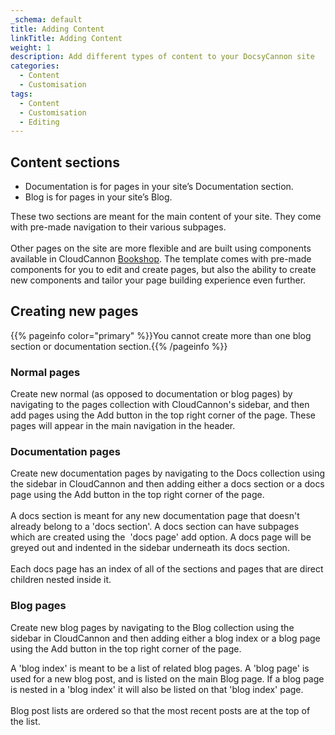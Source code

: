 ```yaml
---
_schema: default
title: Adding Content
linkTitle: Adding Content
weight: 1
description: Add different types of content to your DocsyCannon site
categories:
  - Content
  - Customisation
tags:
  - Content
  - Customisation
  - Editing
---
```

## Content sections

* Documentation is for pages in your site’s Documentation section.
* Blog is for pages in your site’s Blog.

These two sections are meant for the main content of your site. They come with pre-made navigation to their various subpages.&nbsp;<br><br>Other pages on the site are more flexible and are built using components available in CloudCannon [Bookshop](https://github.com/CloudCannon/bookshop/blob/main/guides/hugo.adoc). The template comes with pre-made components for you to edit and create pages, but also the ability to create new components and tailor your page building experience even further.

## Creating new pages
{{% pageinfo color="primary" %}}You cannot create more than one blog section or documentation section.{{% /pageinfo %}}

### Normal pages

Create new normal (as opposed to documentation or blog pages) by navigating to the pages collection with CloudCannon's sidebar, and then add pages using the Add button in the top right corner of the page. These pages will appear in the main navigation in the header.

### Documentation pages

Create new documentation pages by navigating to the Docs collection using the sidebar in CloudCannon and then adding either a docs section or a docs page using the Add button in the top right corner of the page.<br><br>A docs section is meant for any new documentation page that doesn't already belong to a 'docs section'. A docs section can have subpages which are created using the&nbsp; 'docs page' add option. A docs page will be greyed out and indented in the sidebar underneath its docs section.&nbsp;<br><br>Each docs page has an index of all of the sections and pages that are direct children nested inside it.

### Blog pages

Create new blog pages by navigating to the Blog collection using the sidebar in CloudCannon and then adding either a blog index or a blog page using the Add button in the top right corner of the page.

A 'blog index' is meant to be a list of related blog pages. A 'blog page' is used for a new blog post, and is listed on the main Blog page. If a blog page is nested in a 'blog index' it will also be listed on that 'blog index' page.<br><br>Blog post lists are ordered so that the most recent posts are at the top of the list.